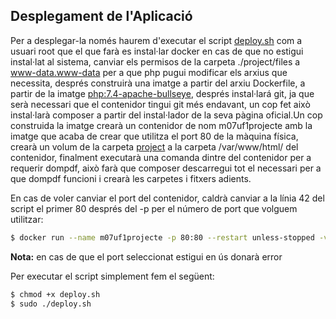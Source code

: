 ## Desplegament de l'Aplicació
Per a desplegar-la només haurem d'executar el script [deploy.sh](deploy.sh) com a usuari root que el que farà es instal·lar docker en cas de que no estigui instal·lat al sistema, canviar els permisos de la carpeta ./project/files a www-data.www-data per a que php pugui modificar els arxius que necessita, després construirà una imatge a partir del arxiu Dockerfile, a partir de la imatge [php:7.4-apache-bullseye](https://hub.docker.com/layers/php/library/php/7.4-apache-bullseye/images/sha256-2d2ac8ee0ea5bd1c0b5b39e42c45b8ac95f56edacaeb37eec307cf23f483cb42?context=explore), després instal·lará git, ja que serà necessari que el contenidor tingui git més endavant, un cop fet això instal·larà composer a partir del instal·lador de la seva pàgina oficial.Un cop construida la imatge crearà un contenidor de nom m07uf1projecte amb la imatge que acaba de crear que utilitza el port 80 de la màquina física, crearà un volum de la carpeta [project](project/) a la carpeta /var/www/html/ del contenidor, finalment executarà una comanda dintre del contenidor per a requerir dompdf, això farà que composer descarregui tot el necessari per a que dompdf funcioni i crearà les carpetes i fitxers adients.

En cas de voler canviar el port del contenidor, caldrà canviar a la línia 42 del script el primer 80 després del -p per el número de port que volguem utilitzar:

```bash
$ docker run --name m07uf1projecte -p 80:80 --restart unless-stopped -v ${PWD}/project:/var/www/html -d php-7-4-composer-carbonell-heredia
```

**Nota:** en cas de que el port seleccionat estigui en ús donarà error

Per executar el script simplement fem el següent:
```bash
$ chmod +x deploy.sh
$ sudo ./deploy.sh
```

